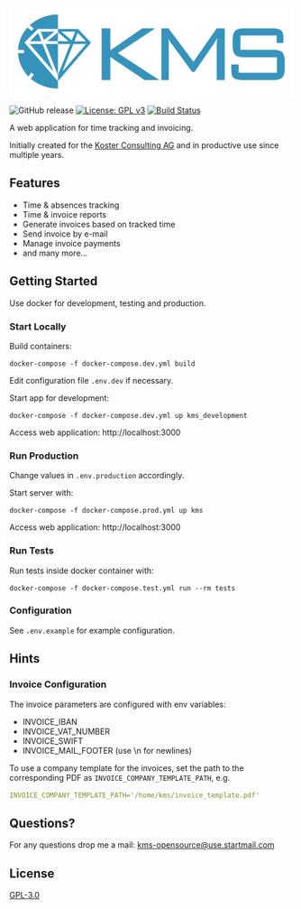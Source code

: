 ![KMS logo](app/assets/images/logo-blue.png)

![GitHub release](https://img.shields.io/github/release/philippks/kms.svg) [![License: GPL v3](https://img.shields.io/badge/License-GPL%20v3-blue.svg)](https://www.gnu.org/licenses/gpl-3.0)
[![Build Status](https://travis-ci.org/philippks/kms.svg?branch=master)](https://travis-ci.org/philippks/kms)

A web application for time tracking and invoicing.

Initially created for the [Koster Consulting AG](http://kosterconsulting.ch/) and in productive use since multiple years.

## Features

- Time & absences tracking
- Time & invoice reports
- Generate invoices based on tracked time
- Send invoice by e-mail
- Manage invoice payments
- and many more...

## Getting Started

Use docker for development, testing and production.

### Start Locally

Build containers:

```
docker-compose -f docker-compose.dev.yml build
```

Edit configuration file `.env.dev` if necessary.

Start app for development:

```
docker-compose -f docker-compose.dev.yml up kms_development
```

Access web application: http://localhost:3000

### Run Production

Change values in `.env.production` accordingly.

Start server with:

```
docker-compose -f docker-compose.prod.yml up kms
```

Access web application: http://localhost:3000

### Run Tests

Run tests inside docker container with:

```
docker-compose -f docker-compose.test.yml run --rm tests
```

### Configuration

See `.env.example` for example configuration.

## Hints

### Invoice Configuration

The invoice parameters are configured with env variables:

- INVOICE_IBAN
- INVOICE_VAT_NUMBER
- INVOICE_SWIFT
- INVOICE_MAIL_FOOTER (use \n for newlines)

To use a company template for the invoices, set the path to the corresponding PDF as `INVOICE_COMPANY_TEMPLATE_PATH`, e.g.

```yml
INVOICE_COMPANY_TEMPLATE_PATH='/home/kms/invoice_template.pdf'
```

## Questions?

For any questions drop me a mail: <kms-opensource@use.startmail.com>

## License

[GPL-3.0](https://github.com/philippks/kms/blob/master/LICENSE)
